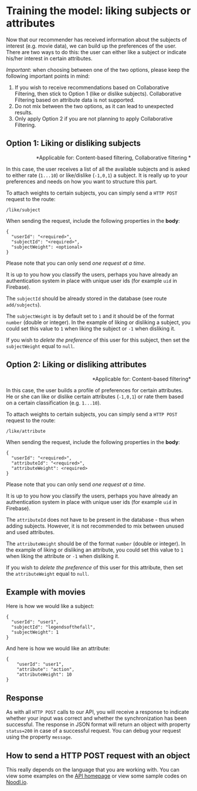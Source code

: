 # Training the model: liking subjects or attributes

Now that our recommender has received information about the subjects of interest (e.g. movie data), we can build up the preferences of the user. There are two ways to do this: the user can either like a subject or indicate his/her interest in certain attributes.

*Important*: when choosing between one of the two options, please keep the following important points in mind:

1. If you wish to receive recommendations based on Collaborative Filtering, then stick to Option 1 (like or dislike subjects). Collaborative Filtering based on attribute data is not supported.
2. Do not mix between the two options, as it can lead to unexpected results.
3. Only apply Option 2 if you are not planning to apply Collaborative Filtering.

## Option 1: Liking or disliking subjects

<p style="text-align: right">
  *Applicable for: <span class="badge">Content-based filtering</span>, <span class="badge">Collaborative filtering </span>*
</p>

In this case, the user receives a list of all the available subjects and is asked to either rate (`1...10`) or like/dislike (`-1,0,1`) a subject. It is really up to your preferences and needs on how you want to structure this part.

To attach weights to certain subjects, you can simply send a `HTTP POST` request to the route:

```
/like/subject
```

When sending the request, include the following properties in the **body**:

```
{
  "userId": "<required>",
  "subjectId": "<required>",
  "subjectWeight": <optional>
}
```

Please note that you can only send *one request at a time*.

It is up to you how you classify the users, perhaps you have already an authentication system in place with unique user ids (for example `uid` in Firebase).

The `subjectId` should be already stored in the database (see route `add/subjects`).

The `subjectWeight` is by default set to `1` and it should be of the format `number` (double or integer). In the example of liking or disliking a subject, you could set this value to `1` when liking the subject or `-1` when disliking it.

If you wish to *delete the preference* of this user for this subject, then set the `subjectWeight` equal to `null`.

## Option 2: Liking or disliking attributes

<p style="text-align: right">
  *Applicable for: <span class="badge">Content-based filtering</span>*
</p>

In this case, the user builds a profile of preferences for certain attributes. He or she can like or dislike certain attributes (`-1,0,1`) or rate them based on a certain classification (e.g. `1...10`).

To attach weights to certain subjects, you can simply send a `HTTP POST` request to the route:

```
/like/attribute
```

When sending the request, include the following properties in the **body**:

```
{
  "userId": "<required>",
  "attributeId": "<required>",
  "attributeWeight": <required>
}
```

Please note that you can only send *one request at a time*.

It is up to you how you classify the users, perhaps you have already an authentication system in place with unique user ids (for example `uid` in Firebase).

The `attributeId` does not have to be present in the database - thus when adding subjects. However, it is not recommended to mix between unused and used attributes.

The `attributeWeight` should be of the format `number` (double or integer). In the example of liking or disliking an attribute, you could set this value to `1` when liking the attribute or `-1` when disliking it.

If you wish to *delete the preference* of this user for this attribute, then set the `attributeWeight` equal to `null`.

## Example with movies

Here is how we would like a subject:

```
{
  "userId": "user1",
  "subjectId": "legendsofthefall",
  "subjectWeight": 1
}
```

And here is how we would like an attribute:

```
{
    "userId": "user1",
    "attribute": "action",
    "attributeWeight": 10
}
```

## Response

As with all `HTTP POST` calls to our API, you will receive a response to indicate whether your input was correct and whether the synchronization has been successful. The response in JSON format will return an object with property `status=200` in case of a successful request. You can debug your request using the property `message`.

## How to send a HTTP POST request with an object

This really depends on the language that you are working with. You can view some examples on the [API homepage](https://mashape.com) or view some sample codes on [Noodl.io](https://www.noodl.io).
